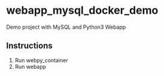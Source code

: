 # webapp_mysql_docker_demo

Demo project with MySQL and Python3 Webapp 

## Instructions

1. Run webpy_container
2. Run webapp
